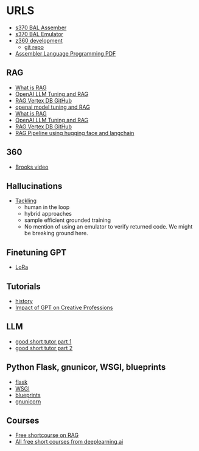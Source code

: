 # URLS

* [s370 BAL Assember](https://github.com/SYSPROG-JLS/S370BALAsm)
* [s370 BAL Emulator](https://github.com/SYSPROG-JLS/S370BALEmulator)
* [z360 development](https://z390development.github.io/z390/)
  - [git repo](https://github.com/z390development/z390)
* [Assembler Language Programming PDF](https://idcp.marist.edu/documents/33945/44724/Assembler.V2.alntext+V2.00.pdf/ad61965e-8485-65e1-f385-e5cd56f08c63?t=1551806232272) 


## RAG

* [What is RAG](https://www.youtube.com/watch?v=T-D1OfcDW1M&list=PLisMMQz00ChzbIQNBmzP5752Gk2yc_UJL&index=18&t=231s&pp=gAQBiAQB)
* [OpenAI LLM Tuning and RAG](https://www.youtube.com/watch?v=ahnGLM-RC1Y&list=PLisMMQz00ChzbIQNBmzP5752Gk2yc_UJL&index=17&pp=gAQBiAQB)
* [RAG Vertex DB GitHub](https://blog.llamaindex.ai/how-i-built-the-streamlit-llm-hackathon-winning-app-finsight-using-llamaindex-9dcf6c46d7a0)
* [openai model tuning and RAG](https://www.youtube.com/watch?v%253DahnGLM-RC1Y%2526t%253D535s)
* [What is RAG](https://www.youtube.com/watch?v=T-D1OfcDW1M&list=PLisMMQz00ChzbIQNBmzP5752Gk2yc_UJL&index=18&t=231s&pp=gAQBiAQB)
* [OpenAI LLM Tuning and RAG](https://www.youtube.com/watch?v=ahnGLM-RC1Y&list=PLisMMQz00ChzbIQNBmzP5752Gk2yc_UJL&index=17&pp=gAQBiAQB)
* [RAG Vertex DB GitHub](https://blog.llamaindex.ai/how-i-built-the-streamlit-llm-hackathon-winning-app-finsight-using-llamaindex-9dcf6c46d7a0)
* [RAG Pipeline using hugging face and langchain](https://medium.aiplanet.com/implementing-rag-pipeline-using-genai-stack-42ceec424eac)


## 360

* [Brooks video](https://www.computerhistory.org/revolution/mainframe-computers/7/162/2270)


## Hallucinations

* [Tackling](https://medium.com/@bijit211987/tackling-hallucinations-in-llms-f2d7cbf35e72)
    - human in the loop
    - hybrid approaches
    - sample efficient grounded training
    - No mention of using an emulator to verify returned code.  We might be breaking ground here.

## Finetuning GPT

* [LoRa](https://dataman-ai.medium.com/fine-tune-a-gpt-prefix-tuning-13c263e73141)

## Tutorials

* [history](https://medium.com/@social_65128/the-comprehensive-guide-to-understanding-generative-ai-c06bbf259786)
* [Impact of GPT on Creative Professions](https://medium.com/enrique-dans/surprise-surprise-the-data-shows-the-impact-of-chatgpt-on-the-creative-professions-b725ff28b40c)



## LLM

* [good short tutor part 1](https://www.youtube.com/watch?v%253DlnA9DMvHtfI%2526list%253DPLisMMQz00ChzbIQNBmzP5752Gk2yc_UJL%2526index%253D19%2526pp%253DgAQBiAQB)
* [good short tutor part 2](https://www.youtube.com/watch?v%253DYDiSFS-yHwk%2526list%253DPLisMMQz00ChzbIQNBmzP5752Gk2yc_UJL%2526index%253D20%2526pp%253DgAQBiAQB)



## Python Flask, gnunicor, WSGI, blueprints

* [flask](https://flask.palletsprojects.com/en/3.0.x/)
* [WSGI](https://en.wikipedia.org/wiki/Web_Server_Gateway_Interface)
* [blueprints](https://flask.palletsprojects.com/en/3.0.x/blueprints/)
* [gnunicorn](https://gunicorn.org/)

## Courses

* [Free shortcourse on RAG](https://www.deeplearning.ai/short-courses/building-evaluating-advanced-rag/?utm_campaign=The%20Batch&utm_medium=email&_hsmi=284569762&_hsenc=p2ANqtz--PebA6JyMpd-ohCFCMAXdDd03NVDrC9qryo0OGYO3PbYHZiTJwu8aB26HPV00EREHIug4oHX8GmOceED2vS1gyjZn7wQ&utm_content=284569762&utm_source=hs_email)
* [All free short courses from deeplearning.ai](https://www.deeplearning.ai/short-courses/?utm_campaign=The%20Batch&utm_medium=email&_hsmi=284569762&_hsenc=p2ANqtz-8sbDWUMfb68OOtku7NYFPyexz9LzEz5UQGa3EkIkqCMj1KIRisrLnxQcAvEwCZkntjyF3si2TIkN99PSvxSYuC_gF_6g&utm_content=284569762&utm_source=hs_email)

